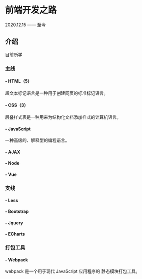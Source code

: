 # 前端开发之路
2020.12.15 —— 至今


## 介绍
目前所学


### 主线

#### - HTML（5）
超文本标记语言是一种用于创建网页的标准标记语言。

#### - CSS（3）
层叠样式表是一种用来为结构化文档添加样式的计算机语言。
  
#### - JavaScript
一种高级的、解释型的编程语言。

#### - AJAX

#### - Node

#### - Vue


### 支线

#### - Less

#### - Bootstrap

#### - Jquery

#### - ECharts


### 打包工具

#### - Webpack
webpack 是一个用于现代 JavaScript 应用程序的 静态模块打包工具。